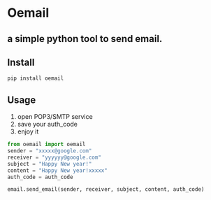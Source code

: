 # Oemail
## a simple python tool to send email.
## Install
```code
pip install oemail
```
## Usage
1. open POP3/SMTP service
2. save your auth_code 
3. enjoy it
```python
from oemail import oemail
sender = "xxxxx@google.com"
receiver = "yyyyyy@google.com"
subject = "Happy New year!"
content = "Happy New year!xxxxx"
auth_code = auth_code

email.send_email(sender, receiver, subject, content, auth_code)
```